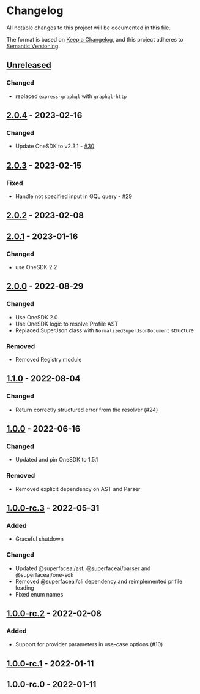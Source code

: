 # Changelog

All notable changes to this project will be documented in this file.

The format is based on [Keep a Changelog](https://keepachangelog.com/en/1.0.0/),
and this project adheres to [Semantic Versioning](https://semver.org/spec/v2.0.0.html).

## [Unreleased]
### Changed
- replaced `express-graphql` with `graphql-http`

## [2.0.4] - 2023-02-16
### Changed
- Update OneSDK to v2.3.1 - [#30](https://github.com/superfaceai/one-service/pull/30)

## [2.0.3] - 2023-02-15
### Fixed
- Handle not specified input in GQL query - [#29](https://github.com/superfaceai/one-service/pull/29)

## [2.0.2] - 2023-02-08

## [2.0.1] - 2023-01-16
### Changed
- use OneSDK 2.2

## [2.0.0] - 2022-08-29
### Changed
- Use OneSDK 2.0
- Use OneSDK logic to resolve Profile AST
- Replaced SuperJson class with `NormalizedSuperJsonDocument` structure

### Removed
- Removed Registry module

## [1.1.0] - 2022-08-04
### Changed
- Return correctly structured error from the resolver (#24)

## [1.0.0] - 2022-06-16
### Changed
- Updated and pin OneSDK to 1.5.1

### Removed
- Removed explicit dependency on AST and Parser

## [1.0.0-rc.3] - 2022-05-31
### Added
- Graceful shutdown

### Changed
- Updated @superfaceai/ast, @superfaceai/parser and @superfaceai/one-sdk
- Removed @superfaceai/cli dependency and reimplemented prifile loading
- Fixed enum names

## [1.0.0-rc.2] - 2022-02-08
### Added
- Support for provider parameters in use-case options (#10)

## [1.0.0-rc.1] - 2022-01-11

## 1.0.0-rc.0 - 2022-01-11

[Unreleased]: https://github.com/superfaceai/one-service/compare/v2.0.4...HEAD
[2.0.4]: https://github.com/superfaceai/one-service/compare/v2.0.3...v2.0.4
[2.0.3]: https://github.com/superfaceai/one-service/compare/v2.0.2...v2.0.3
[2.0.2]: https://github.com/superfaceai/one-service/compare/v2.0.1...v2.0.2
[2.0.1]: https://github.com/superfaceai/one-service/compare/v2.0.0...v2.0.1
[2.0.0]: https://github.com/superfaceai/one-service/compare/v1.1.0...v2.0.0
[1.1.0]: https://github.com/superfaceai/one-service/compare/v1.0.0...v1.1.0
[1.0.0]: https://github.com/superfaceai/one-service/compare/v1.0.0-rc.3...v1.0.0
[1.0.0-rc.3]: https://github.com/superfaceai/one-service/compare/v1.0.0-rc.2...v1.0.0-rc.3
[1.0.0-rc.2]: https://github.com/superfaceai/one-service/compare/v1.0.0-rc.1...v1.0.0-rc.2
[1.0.0-rc.1]: https://github.com/superfaceai/one-service/compare/v1.0.0-rc.0...v1.0.0-rc.1
